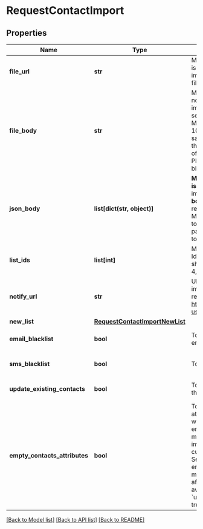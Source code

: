 # RequestContactImport

## Properties
Name | Type | Description | Notes
------------ | ------------- | ------------- | -------------
**file_url** | **str** | Mandatory if fileBody or jsonBody is not defined. URL of the file to be imported (no local file). Possible file formats: .txt, .csv, .json | [optional] 
**file_body** | **str** | Mandatory if fileUrl and jsonBody is not defined. CSV content to be imported. Use semicolon to separate multiple attributes. Maximum allowed file body size is 10MB . However we recommend a safe limit of around 8 MB to avoid the issues caused due to increase of file body size while parsing. Please use fileUrl instead to import bigger files. | [optional] 
**json_body** | **list[dict(str, object)]** | **Mandatory if fileUrl and fileBody is not defined.** JSON content to be imported. **Maximum allowed json body size is 10MB** . However we recommend a safe limit of around 8 MB to avoid the issues caused due to increase of json body size while parsing. Please use fileUrl instead to import bigger files.  | [optional] 
**list_ids** | **list[int]** | Mandatory if newList is not defined. Ids of the lists in which the contacts shall be imported. For example, [2, 4, 7]. | [optional] 
**notify_url** | **str** | URL that will be called once the import process is finished. For reference, https://help.sendinblue.com/hc/en-us/articles/360007666479 | [optional] 
**new_list** | [**RequestContactImportNewList**](RequestContactImportNewList.md) |  | [optional] 
**email_blacklist** | **bool** | To blacklist all the contacts for email | [optional] [default to False]
**sms_blacklist** | **bool** | To blacklist all the contacts for sms | [optional] [default to False]
**update_existing_contacts** | **bool** | To facilitate the choice to update the existing contacts | [optional] [default to True]
**empty_contacts_attributes** | **bool** | To facilitate the choice to erase any attribute of the existing contacts with empty value. emptyContactsAttributes &#x3D; true means the empty fields in your import will erase any attribute that currently contain data in SendinBlue, &amp; emptyContactsAttributes &#x3D; false means the empty fields will not affect your existing data ( only available if &#x60;updateExistingContacts&#x60; set to true ) | [optional] [default to False]

[[Back to Model list]](../README.md#documentation-for-models) [[Back to API list]](../README.md#documentation-for-api-endpoints) [[Back to README]](../README.md)


